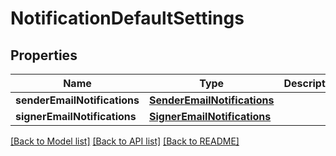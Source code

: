# NotificationDefaultSettings

## Properties
Name | Type | Description | Notes
------------ | ------------- | ------------- | -------------
**senderEmailNotifications** | [**SenderEmailNotifications**](SenderEmailNotifications.md) |  | [optional] 
**signerEmailNotifications** | [**SignerEmailNotifications**](SignerEmailNotifications.md) |  | [optional] 

[[Back to Model list]](../README.md#documentation-for-models) [[Back to API list]](../README.md#documentation-for-api-endpoints) [[Back to README]](../README.md)


